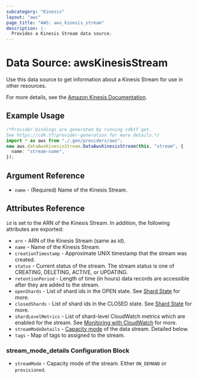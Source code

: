 ```yaml
---
subcategory: "Kinesis"
layout: "aws"
page_title: "AWS: aws_kinesis_stream"
description: |-
  Provides a Kinesis Stream data source.
---
```


# Data Source: awsKinesisStream

Use this data source to get information about a Kinesis Stream for use in other
resources.

For more details, see the [Amazon Kinesis Documentation][1].

## Example Usage

```typescript
/*Provider bindings are generated by running cdktf get.
See https://cdk.tf/provider-generation for more details.*/
import * as aws from "./.gen/providers/aws";
new aws.dataAwsKinesisStream.DataAwsKinesisStream(this, "stream", {
  name: "stream-name",
});

```

## Argument Reference

* `name` - (Required) Name of the Kinesis Stream.

## Attributes Reference

`id` is set to the ARN of the Kinesis Stream. In addition, the following attributes
are exported:

* `arn` - ARN of the Kinesis Stream (same as id).
* `name` - Name of the Kinesis Stream.
* `creationTimestamp` - Approximate UNIX timestamp that the stream was created.
* `status` - Current status of the stream. The stream status is one of CREATING, DELETING, ACTIVE, or UPDATING.
* `retentionPeriod` - Length of time (in hours) data records are accessible after they are added to the stream.
* `openShards` - List of shard ids in the OPEN state. See [Shard State][2] for more.
* `closedShards` - List of shard ids in the CLOSED state. See [Shard State][2] for more.
* `shardLevelMetrics` - List of shard-level CloudWatch metrics which are enabled for the stream. See [Monitoring with CloudWatch][3] for more.
* `streamModeDetails` - [Capacity mode][4] of the data stream. Detailed below.
* `tags` - Map of tags to assigned to the stream.

### stream\_mode\_details Configuration Block

* `streamMode` - Capacity mode of the stream. Either `ON_DEMAND` or `provisioned`.

[1]: https://aws.amazon.com/documentation/kinesis/

[2]: https://docs.aws.amazon.com/streams/latest/dev/kinesis-using-sdk-java-after-resharding.html#kinesis-using-sdk-java-resharding-data-routing

[3]: https://docs.aws.amazon.com/streams/latest/dev/monitoring-with-cloudwatch.html

[4]: https://docs.aws.amazon.com/streams/latest/dev/how-do-i-size-a-stream.html

